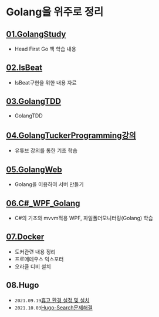 # Golang을 위주로 정리   

## [01.GolangStudy](./01.GolangStudy/)

- Head First Go 책 학습 내용   
## [02.lsBeat](./02.lsBeat/)
- lsBeat구현을 위한 내용 자료
## [03.GolangTDD](./03.GolangTDD/)
- GolangTDD 
## [04.GolangTuckerProgramming강의](./04.GolangTuckerProgramming강의)
- 유튜브 강의를 통한 기초 학습
## [05.GolangWeb](./05.GolangWeb)
- Golang을 이용하여 서버 만들기
## [06.C#_WPF_Golang](https://github.com/3DPIT/golang/tree/master/06.C%23_WPF_Golang)
- C#의 기초와 mvvm적용 WPF, 파일폴더모니터링(Golang) 학습

## [07.Docker](./07.Docker)

- 도커관련 내용 정리
- 프로메테우스 익스포터
- 오라클 디비 설치

## 08.Hugo

- `2021.09.19`[휴고 환경 설정 및 설치](./08.Hugo/0919/01.Hugo/2021.09.19_Hugo설치.md)
- `2021.10.03`[Hugo-Search문제해결](./08.Hugo/1003/01.Hugo-Search문제해결/2021.10.03_Hugo-Search문제해결.md)